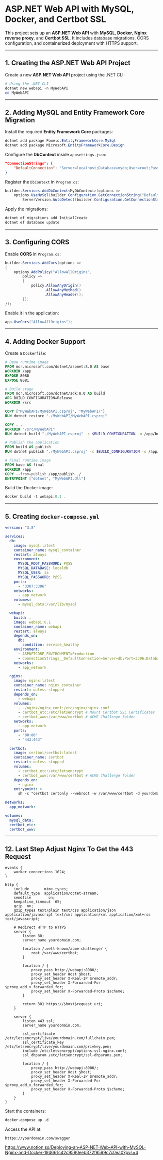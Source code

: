 # ASP.NET Web API with MySQL, Docker, and Certbot SSL

This project sets up an **ASP.NET Web API** with **MySQL**, **Docker**, **Nginx reverse proxy**, and **Certbot SSL**. It includes database migrations, CORS configuration, and containerized deployment with HTTPS support.

---

## 1. Creating the ASP.NET Web API Project

Create a new **ASP.NET Web API** project using the .NET CLI:

```powershell
# Using the .NET CLI
dotnet new webapi -n MyWebAPI
cd MyWebAPI
```

---

## 2. Adding MySQL and Entity Framework Core Migration

Install the required **Entity Framework Core** packages:

```powershell
dotnet add package Pomelo.EntityFrameworkCore.MySql
dotnet add package Microsoft.EntityFrameworkCore.Design
```

Configure the **DbContext** inside `appsettings.json`:

```json
"ConnectionStrings": {
    "DefaultConnection": "Server=localhost;Database=mydb;User=root;Password=mypassword;"
}
```

Register the `DbContext` in `Program.cs`:

```csharp
builder.Services.AddDbContext<MyDbContext>(options =>
    options.UseMySql(builder.Configuration.GetConnectionString("DefaultConnection"),
        ServerVersion.AutoDetect(builder.Configuration.GetConnectionString("DefaultConnection"))));
```

Apply the migrations:

```powershell
dotnet ef migrations add InitialCreate
dotnet ef database update
```

---

## 3. Configuring CORS

Enable **CORS** in `Program.cs`:

```csharp
builder.Services.AddCors(options =>
{
    options.AddPolicy("AllowAllOrigins",
        policy =>
        {
            policy.AllowAnyOrigin()
                  .AllowAnyMethod()
                  .AllowAnyHeader();
        });
});
```

Enable it in the application:

```csharp
app.UseCors("AllowAllOrigins");
```

---

## 4. Adding Docker Support

Create a `Dockerfile`:

```dockerfile
# Base runtime image
FROM mcr.microsoft.com/dotnet/aspnet:8.0 AS base
WORKDIR /app
EXPOSE 8080
EXPOSE 8081

# Build stage
FROM mcr.microsoft.com/dotnet/sdk:8.0 AS build
ARG BUILD_CONFIGURATION=Release
WORKDIR /src

COPY ["MyWebAPI/MyWebAPI.csproj", "MyWebAPI/"]
RUN dotnet restore "./MyWebAPI/MyWebAPI.csproj"

COPY . .
WORKDIR "/src/MyWebAPI"
RUN dotnet build "./MyWebAPI.csproj" -c $BUILD_CONFIGURATION -o /app/build

# Publish the application
FROM build AS publish
RUN dotnet publish "./MyWebAPI.csproj" -c $BUILD_CONFIGURATION -o /app/publish /p:UseAppHost=false

# Final runtime image
FROM base AS final
WORKDIR /app
COPY --from=publish /app/publish ./
ENTRYPOINT ["dotnet", "MyWebAPI.dll"]
```

Build the Docker image:

```powershell
docker build -t webapi:0.1 .
```

---

## 5. Creating `docker-compose.yml`

```yaml
version: "3.8"

services:
  db:
    image: mysql:latest
    container_name: mysql_container
    restart: always
    environment:
      MYSQL_ROOT_PASSWORD: P@SS
      MYSQL_DATABASE: localdb
      MYSQL_USER: sa
      MYSQL_PASSWORD: P@SS
    ports:
      - "3307:3306"
    networks:
      - app_network
    volumes:
      - mysql_data:/var/lib/mysql

  webapi:
    build: .
    image: webapi:0.1
    container_name: webapi
    restart: always
    depends_on:
      db:
        condition: service_healthy
    environment:
      - ASPNETCORE_ENVIRONMENT=Production
      - ConnectionStrings__DefaultConnection=Server=db;Port=3306;Database=localdb;User=sa;Password=P@SS;
    networks:
      - app_network

  nginx:
    image: nginx:latest
    container_name: nginx_container
    restart: unless-stopped
    depends_on:
      - webapi
    volumes:
      - ./nginx/nginx.conf:/etc/nginx/nginx.conf
      - certbot_etc:/etc/letsencrypt # Mount Certbot SSL Certificates
      - certbot_www:/var/www/certbot # ACME Challenge folder
    networks:
      - app_network
    ports:
      - "80:80"
      - "443:443"

  certbot:
    image: certbot/certbot:latest
    container_name: certbot
    restart: unless-stopped
    volumes:
      - certbot_etc:/etc/letsencrypt
      - certbot_www:/var/www/certbot # ACME Challenge folder
    depends_on:
      - nginx
    entrypoint: >
      sh -c "certbot certonly --webroot -w /var/www/certbot -d yourdomain.com --email your@email.com --agree-tos --no-eff-email --force-renewal && certbot renew --dry-run"

networks:
  app_network:

volumes:
  mysql_data:
  certbot_etc:
  certbot_www:
```

---

## 12. Last Step Adjust Nginx To Get the 443 Request

```nginx
events {
    worker_connections 1024;
}

http {
    include       mime.types;
    default_type  application/octet-stream;
    sendfile        on;
    keepalive_timeout  65;
    gzip  on;
    gzip_types text/plain text/css application/json application/javascript text/xml application/xml application/xml+rss text/javascript;

    # Redirect HTTP to HTTPS
    server {
        listen 80;
        server_name yourdomain.com;

        location /.well-known/acme-challenge/ {
            root /var/www/certbot;
        }

        location / {
            proxy_pass http://webapi:8080/;
            proxy_set_header Host $host;
            proxy_set_header X-Real-IP $remote_addr;
            proxy_set_header X-Forwarded-For $proxy_add_x_forwarded_for;
            proxy_set_header X-Forwarded-Proto $scheme;
        }

        return 301 https://$host$request_uri;
    }

    server {
        listen 443 ssl;
        server_name yourdomain.com;

        ssl_certificate /etc/letsencrypt/live/yourdomain.com/fullchain.pem;
        ssl_certificate_key /etc/letsencrypt/live/yourdomain.com/privkey.pem;
        include /etc/letsencrypt/options-ssl-nginx.conf;
        ssl_dhparam /etc/letsencrypt/ssl-dhparams.pem;

        location / {
            proxy_pass http://webapi:8080/;
            proxy_set_header Host $host;
            proxy_set_header X-Real-IP $remote_addr;
            proxy_set_header X-Forwarded-For $proxy_add_x_forwarded_for;
            proxy_set_header X-Forwarded-Proto $scheme;
        }
    }
}
```

Start the containers:

```powershell
docker-compose up -d
```

Access the API at:

```text
https://yourdomain.com/swagger
```
https://www.notion.so/Deploying-an-ASP-NET-Web-API-with-MySQL-Nginx-and-Docker-194661c42c9580eeb372f9599c7c0ea0?pvs=4

